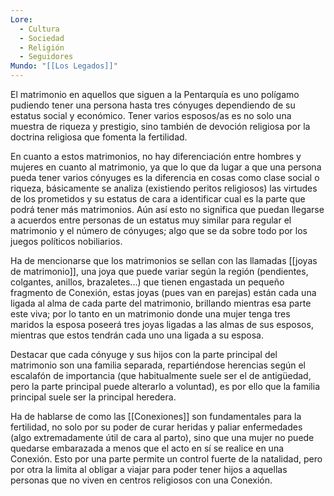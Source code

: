 ```yaml
---
Lore:
  - Cultura
  - Sociedad
  - Religión
  - Seguidores
Mundo: "[[Los Legados]]"
---
```

El matrimonio en aquellos que siguen a la Pentarquía es uno polígamo pudiendo tener una persona hasta tres cónyuges dependiendo de su estatus social y económico. Tener varios esposos/as es no solo una muestra de riqueza y prestigio, sino también de devoción religiosa por la doctrina religiosa que fomenta la fertilidad.

En cuanto a estos matrimonios, no hay diferenciación entre hombres y mujeres en cuanto al matrimonio, ya que lo que da lugar a que una persona pueda tener varios cónyuges es la diferencia en cosas como clase social o riqueza, básicamente se analiza (existiendo peritos religiosos) las virtudes de los prometidos y su estatus de cara a identificar cual es la parte que podrá tener más matrimonios. Aún así esto no significa que puedan llegarse a acuerdos entre personas de un estatus muy similar para regular el matrimonio y el número de cónyuges; algo que se da sobre todo por los juegos políticos nobiliarios.

Ha de mencionarse que los matrimonios se sellan con las llamadas [[joyas de matrimonio]], una joya que puede variar según la región (pendientes, colgantes, anillos, brazaletes...) que tienen engastada un pequeño fragmento de Conexión, estas joyas (pues van en parejas) están cada una ligada al alma de cada parte del matrimonio, brillando mientras esa parte este viva; por lo tanto en un matrimonio donde una mujer tenga tres maridos la esposa poseerá tres joyas ligadas a las almas de sus esposos, mientras que estos tendrán cada uno una ligada a su esposa.

Destacar que cada cónyuge y sus hijos con la parte principal del matrimonio son una familia separada, repartiéndose herencias según el escalafón de importancia (que habitualmente suele ser el de antigüedad, pero la parte principal puede alterarlo a voluntad), es por ello que la familia principal suele ser la principal heredera. 

Ha de hablarse de como las [[Conexiones]] son fundamentales para la fertilidad, no solo por su poder de curar heridas y paliar enfermedades (algo extremadamente útil de cara al parto), sino que una mujer no puede quedarse embarazada a menos que el acto en sí se realice en una Conexión. Esto por una parte permite un control fuerte de la natalidad, pero por otra la limita al obligar a viajar para poder tener hijos a aquellas personas que no viven en centros religiosos con una Conexión.

